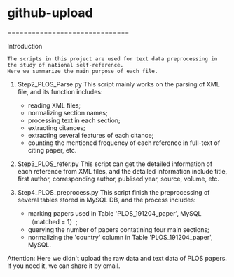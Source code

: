 # github-upload
==============================

Introduction

    The scripts in this project are used for text data preprocessing in the study of national self-reference. 
    Here we summarize the main purpose of each file.

1. Step2_PLOS_Parse.py
    This script mainly works on the parsing of XML file, and its function includes:
    * reading XML files;
    * normalizing section names;
    * processing text in each section;
    * extracting citances;
    * extracting several features of each citance;
    * counting the mentioned frequency of each reference in full-text of citing paper, etc.

2. Step3_PLOS_refer.py
    This script can get the detailed information of each reference from XML files, and the detailed information 
    include title, first author, corresponding author, publised year, source, volume, etc.
3. Step4_PLOS_preprocess.py
    This script finish the preprocessing of several tables stored in MySQL DB, and the process includes:
    * marking  papers used in Table 'PLOS_191204_paper', MySQL（matched = 1）;
    * querying the number of papers contatining four main sections;
    * normalizing the 'country' column in Table 'PLOS_191204_paper', MySQL.

Attention:
    Here we didn't upload the raw data and text data of PLOS papers. If you need it, we can share it by email.
